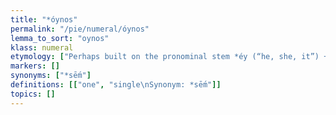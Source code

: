 ```yaml
---
title: "*óynos"
permalink: "/pie/numeral/óynos"
lemma_to_sort: "oynos"
klass: numeral
etymology: ["Perhaps built on the pronominal stem *éy (“he, she, it”) +‎ *-nós, in which case the suffix would have been used in contradiction to its presumed usage. Homer's use of feminine ἴα (ía, “one”), from *ih₂, directly from the pronominal stem *i- has been suggested as a corroboration for this.", "Alternative forms in PIE include *Hóywos, attested in Greek and Indo-Iranian (cf. Ancient Greek οἶος (oîos),  Avestan 𐬀𐬉𐬎𐬎𐬀‎ (aēuua)) and *Hóykos, attested only in Indo-Aryan (Sanskrit एक (éka))."]
markers: []
synonyms: ["*sḗm"]
definitions: [["one", "single\nSynonym: *sḗm"]]
topics: []
---
```

